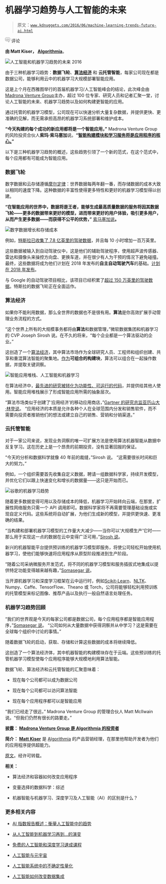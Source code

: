 # 机器学习趋势与人工智能的未来

> 原文：[`www.kdnuggets.com/2016/06/machine-learning-trends-future-ai.html`](https://www.kdnuggets.com/2016/06/machine-learning-trends-future-ai.html)

![c](img/3d9c022da2d331bb56691a9617b91b90.png) 评论

**由 Matt Kiser， [Algorithmia](https://algorithmia.com/)**。

![人工智能和机器学习趋势的未来 2016](img/ad2f18284fe6b439c93d9b63ced07fc9.png)

由于三种机器学习趋势：**数据飞轮**、**[算法经济](http://blog.algorithmia.com/2016/02/algorithm-economy-containers-microservices/)** 和 **云托管智能**，每家公司现在都是数据公司，能够利用云中的机器学习大规模部署智能应用。

这是上个月在西雅图举行的首届机器学习/人工智能峰会的结论，此次峰会由[Madrona Venture Group](http://www.madrona.com/)主办，超过 100 位专家、研究人员和记者汇聚一堂，讨论人工智能的未来、机器学习趋势以及如何构建更智能的应用。

通过托管的机器学习模型，公司现在可以快速分析大量复杂数据，并提供更快、更准确的见解，而无需承担高昂的机器学习系统部署和维护成本。

**“今天构建的每个成功的新应用都将是一个智能应用，”** Madrona Venture Group 的风险投资合伙人**索玛·索马塞加**说。**“[智能构建模块和学习服务将是应用程序的核心。](http://techcrunch.com/2016/05/24/the-intelligent-app-ecosystem-is-more-than-just-bots/)”**

以下是三种机器学习趋势的概述，这些趋势引领了一个新的范式，在这个范式中，每个应用都有可能成为智能应用。

### 数据飞轮

数字数据和云存储遵循[摩尔定律](https://en.wikipedia.org/wiki/Moore%27s_law)：世界数据每两年翻一番，而存储数据的成本大致以相同的速度下降。这种数据的丰富性使得更多特性和更好的机器学习模型得以创建。

**“在智能应用的世界中，数据将是王者，能够生成最高质量数据的服务将因其数据飞轮——更多的数据带来更好的模型，进而带来更好的用户体验，吸引更多用户，从而产生更多数据——而获得不公平的优势，”** [索马塞加说](http://techcrunch.com/2016/05/24/the-intelligent-app-ecosystem-is-more-than-just-bots/)**。**

![数字数据增长和存储成本](https://www.kleinerperkins.com/perspectives/2016-internet-trends-report)

例如，[特斯拉已收集了 7.8 亿英里的驾驶数据](http://qz.com/694520/tesla-has-780-million-miles-of-driving-data-and-adds-another-million-every-10-hours/)，并且每 10 小时增加一百万英里。

这些数据被输入到自动驾驶仪中，这是他们的辅助驾驶程序，使用超声波传感器、雷达和摄像头来操控方向盘、更换车道，并在很少有人为干预的情况下避免碰撞。最终，这些数据将成为他们计划在 2018 年发布的**自主自动驾驶汽车**的基础。[计划在 2018 年发布](http://cleantechnica.com/2016/01/11/tesla-announces-plans-self-driving-cars-without-driver/)。

与 Google 的自动驾驶项目相比，该项目已经积累了[超过 150 万英里的驾驶数据](https://www.google.com/selfdrivingcar/)。特斯拉的数据飞轮正在全面运作。

### 算法经济

如果你不能利用数据，那么全世界的数据也不是很有用。**算法**是你高效扩展手动管理业务流程的方式。

“这个世界上所有的大规模事务都将由**算法**和数据管理，”微软数据集团和机器学习的 CVP Joseph Sirosh 说。在不久的将来，“每个企业都是一个算法驱动的企业。”

这创造了一个[算法经济](http://www.forbes.com/sites/gartnergroup/2015/08/14/big-data-fades-to-the-algorithm-economy/#15bfcbc85114)，其中算法市场作为全球研究人员、工程师和组织创建、共享和重混算法智能的聚集地。[作为](http://blog.algorithmia.com/2016/02/algorithm-economy-containers-microservices/)**可组合的构建块**，算法可以组合在一起操作数据，并提取关键洞察。

![智能应用堆栈、人工智能和机器学习](http://blog.algorithmia.com/wp-content/uploads/2016/06/Screen-Shot-2016-06-08-at-3.35.53-PM-1024x730.png)

在算法经济中，[最先进的研究被转化为功能性、可运行的代码](http://blog.algorithmia.com/2016/03/algorithms-as-microservices/)，并提供给其他人使用。智能应用堆栈展示了形成智能应用所需的抽象层次。

“算法市场类似于创建了‘应用经济’的移动应用商店，”[Gartner 的研究总监亚历山大·林登说](http://www.gartner.com/smarterwithgartner/the-algorithm-economy-will-start-a-huge-wave-of-innovation/)。 “应用经济的本质是允许各种个人在全球范围内分发和销售软件，而不需要向投资者推销他们的想法或建立自己的销售、营销和分销渠道。”

### 云托管智能

对于一家公司来说，发现业务洞察的唯一可扩展方法是使用算法机器智能从数据中反复学习。这在历史上是一个昂贵的前期投资，没有显著回报的保证。

“今天的分析和数据科学就像 40 年前的裁缝，”Sirosh 说。 “这需要很长时间和巨大的努力。”

例如，一个组织需要首先收集自定义数据，聘请一组数据科学家，持续开发模型，并优化它们以跟上快速变化和增长的数据量——这只是开始而已。

![谷歌的机器学习趋势](http://www.bloomberg.com/news/articles/2015-12-08/why-2015-was-a-breakthrough-year-in-artificial-intelligence#media-13)

随着更多数据变得可用以及存储成本的降低，机器学习开始转向云端，在那里，扩展性网络服务只需一个 API 调用即可。数据科学家将不再需要管理基础设施或实现自定义代码。这些系统将自动扩展，为他们生成新的模型，并提供更快速、更准确的结果。

“当构建和部署机器学习模型的工作量大大减少——当你可以‘大规模生产’它时——那么用于实现这一点的数据在云中变得广泛可用，”[Sirosh 说](http://www.geekwire.com/2016/future-machine-learning-5-trends-watch-around-algorithms-cloud-iot-big-data/)。

新兴的机器智能平台提供预训练的机器学习模型即服务，将使公司轻松开始使用机器学习，使他们能够快速将应用程序从原型阶段推进到生产阶段。

“随着公司采纳微服务开发范式，将不同的机器学习模型和服务插拔式地集成以提供特定功能变得越来越有趣，”[Somasegar 说](http://techcrunch.com/2016/05/24/the-intelligent-app-ecosystem-is-more-than-just-bots/)。

当开源机器学习和深度学习框架在云中运行时，例如[Scikit-Learn](http://developers.algorithmia.com/algorithm-development/guides/scikit-guide/)、[NLTK](http://developers.algorithmia.com/algorithm-development/guides/nltk-guide/)、Numpy、Caffe、TensorFlow、Theano 或 Torch，公司将能够轻松利用预训练的托管模型来标记图像、推荐产品以及执行一般自然语言处理任务。

### 机器学习趋势回顾

“我们的世界观是今天的每家公司都是数据公司，每个应用程序都是智能应用程序，”[Somasegar 说](http://www.geekwire.com/2016/seattle-poised-epicenter-machine-learning-artificial-intelligence/)。 “公司如何从大量数据中获得洞察并从中学习？这是需要在全球每个组织中讨论的事情。”

随着数据飞轮的启动，获取、存储和计算这些数据的成本将继续降低。

这创造了一个算法经济体，其中机器智能的构建模块存在于云端。这些预训练的托管机器学习模型使每个应用程序能够大规模地利用算法智能。

数据飞轮、算法经济和云托管智能的汇聚意味着：

+   现在每个公司都可以成为数据公司

+   现在每个公司都可以访问算法智能

+   现在每个应用程序都可以是智能应用

“我们已经走了很远，” Madrona Venture Group 的管理合伙人 Matt McIlwain 说。“但我们仍然有很长的路要走。”

**披露： [Madrona Venture Group 是 Algorithmia 的投资者](http://www.madrona.com/portfolio-companies/algorithmia/)**

**简介： [Matt Kiser](http://blog.algorithmia.com/author/matt/)** 是 [Algorithmia](http://algorithmia.com/) 的产品营销经理，在那里他帮助开发者为他们的应用程序提供超能力。

[原文](http://blog.algorithmia.com/2016/06/machine-learning-trends-future-artificial-intelligence-2016/)。经许可转载。

**相关：**

+   算法经济和容器如何改变应用程序

+   变量选择的数据科学：综述

+   机器智能与机器学习、深度学习及人工智能（AI）的区别是什么？

### 更多相关内容

+   [AI 指数报告概述：衡量人工智能中的趋势](https://www.kdnuggets.com/2023/04/overview-ai-index-report-measuring-trends-artificial-intelligence.html)

+   [从人工智能到机器学习再到…的演变](https://www.kdnuggets.com/2022/08/evolution-artificial-intelligence-machine-learning-data-science.html)

+   [免费的人工智能和深度学习速成课程](https://www.kdnuggets.com/2022/07/free-artificial-intelligence-deep-learning-crash-course.html)

+   [人工智能与元宇宙](https://www.kdnuggets.com/2022/02/artificial-intelligence-metaverse.html)

+   [人工智能系统中的不确定性量化](https://www.kdnuggets.com/2022/04/uncertainty-quantification-artificial-intelligencebased-systems.html)

+   [人工智能如何改变数据集成](https://www.kdnuggets.com/2022/04/artificial-intelligence-transform-data-integration.html)
